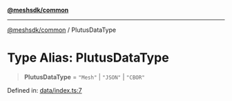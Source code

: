 [**@meshsdk/common**](../README.md)

***

[@meshsdk/common](../globals.md) / PlutusDataType

# Type Alias: PlutusDataType

> **PlutusDataType** = `"Mesh"` \| `"JSON"` \| `"CBOR"`

Defined in: [data/index.ts:7](https://github.com/MeshJS/mesh/blob/1abde1553cbd7cf2cf4e40197fc0de9e4a7d0f49/packages/mesh-common/src/data/index.ts#L7)
